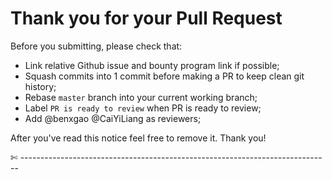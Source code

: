# Thank you for your Pull Request

Before you submitting, please check that:

- Link relative Github issue and bounty program link if possible;
- Squash commits into 1 commit before making a PR to keep clean git history;
- Rebase `master` branch into your current working branch;
- Label `PR is ready to review` when PR is ready to review;
- Add @benxgao @CaiYiLiang as reviewers;

After you've read this notice feel free to remove it. Thank you!

✄ -----------------------------------------------------------------------------
